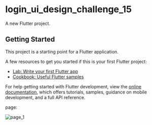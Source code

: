 # login_ui_design_challenge_15

A new Flutter project.

## Getting Started

This project is a starting point for a Flutter application.

A few resources to get you started if this is your first Flutter project:

- [Lab: Write your first Flutter app](https://docs.flutter.dev/get-started/codelab)
- [Cookbook: Useful Flutter samples](https://docs.flutter.dev/cookbook)

For help getting started with Flutter development, view the
[online documentation](https://docs.flutter.dev/), which offers tutorials,
samples, guidance on mobile development, and a full API reference.


page:


![page_1](https://github.com/VITianLalit/Login_Page_UI_Design_flutter_UI_Challenge_15.github.io/assets/98540540/2697c343-abfe-445a-b300-9bae1dca8c26)
